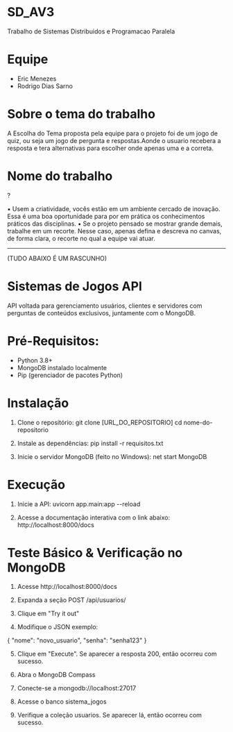 # SD_AV3
Trabalho de Sistemas Distribuidos e Programacao Paralela

# Equipe

- Eric Menezes
- Rodrigo Dias Sarno


# Sobre o tema do trabalho

A Escolha do Tema proposta pela equipe para o projeto foi de um jogo de quiz, ou seja um jogo de pergunta e respostas.Aonde o usuario recebera a resposta e tera alternativas para escolher onde apenas uma e a correta.

# Nome do trabalho
?


▪ Usem a criatividade, vocês estão em um ambiente cercado de inovação.
Essa é uma boa oportunidade para por em prática os conhecimentos
práticos das disciplinas.
▪ Se o projeto pensado se mostrar grande demais, trabalhe em um
recorte. Nesse caso, apenas defina e descreva no canvas, de forma
clara, o recorte no qual a equipe vai atuar.



--------------------------------------------------------------------------------------------------------------------------------------------------------------------
(TUDO ABAIXO É UM RASCUNHO)

# Sistemas de Jogos API

API voltada para gerenciamento usuários, clientes e servidores com perguntas de conteúdos exclusivos, juntamente com o MongoDB.

# Pré-Requisitos:

- Python 3.8+
- MongoDB instalado localmente
- Pip (gerenciador de pacotes Python)


# Instalação

1. Clone o repositório:
git clone [URL_DO_REPOSITORIO]
cd nome-do-repositorio

2. Instale as dependências:
pip install -r requisitos.txt

3. Inicie o servidor MongoDB (feito no Windows):
net start MongoDB


# Execução

1. Inicie a API:
uvicorn app.main:app --reload

2. Acesse a documentação interativa com o link abaixo:
http://localhost:8000/docs


# Teste Básico & Verificação no MongoDB

1. Acesse http://localhost:8000/docs

2. Expanda a seção POST /api/usuarios/

3. Clique em "Try it out"

4. Modifique o JSON exemplo:

{
  "nome": "novo_usuario",
  "senha": "senha123"
}

5. Clique em "Execute". Se aparecer a resposta 200, então ocorreu com sucesso.

6. Abra o MongoDB Compass

7. Conecte-se a mongodb://localhost:27017

8. Acesse o banco sistema_jogos

9. Verifique a coleção usuarios. Se aparecer lá, então ocorreu com sucesso.

